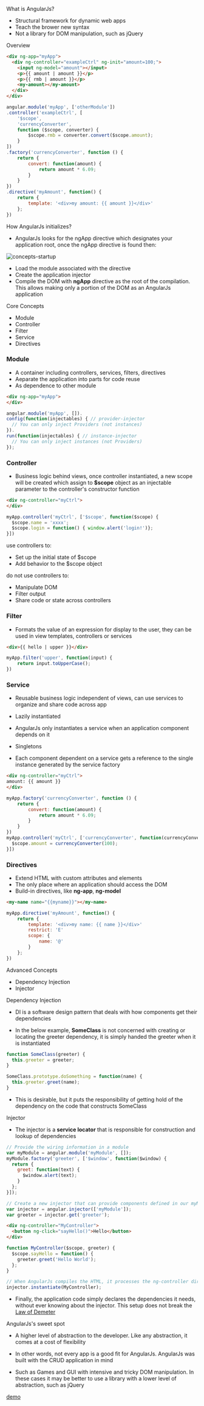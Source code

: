What is AngularJs?

- Structural framework for dynamic web apps 
- Teach the brower new syntax 
- Not a library for DOM manipulation, such as jQuery



Overview

```html
<div ng-app="myApp">
  <div ng-controller="exampleCtrl" ng-init="amount=100;">
    <input ng-model="amount"></input>
    <p>{{ amount | amount }}</p>
    <p>{{ rmb | amount }}</p>
    <my-amount></my-amount>
  </div>
</div> 
```

```js
angular.module('myApp', ['otherModule'])
.controller('exampleCtrl', [
    '$scope', 
    'currencyConverter', 
    function ($scope, converter) {
        $scope.rmb = converter.convert($scope.amount);
    }
])
.factory('currencyConverter', function () {
    return {
        convert: function(amount) { 
            return amount * 6.09;
        }
    }
})
.directive('myAmount', function() {
    return {
        template: '<div>my amount: {{ amount }}</div>'
    };
})
```



How AngularJs initializes?


- AngularJs looks for the ngApp directive which designates your application root, once the ngApp directive is found then:


![concepts-startup](../img/concepts-startup.png)

- Load the module associated with the directive
- Create the application injector
- Compile the DOM with **ngApp** directive as the root of the compilation. This allows making only a portion of the DOM as an AngularJs application



Core Concepts

- Module
- Controller
- Filter
- Service
- Directives


<h3>Module</h3>

- A container including controllers, services, filters, directives
- Aeparate the application into parts for code reuse
- As dependence to other module

```html
<div ng-app="myApp">
</div>
```

```js
angular.module('myApp', []).
config(function(injectables) { // provider-injector
  // You can only inject Providers (not instances)
}).
run(function(injectables) { // instance-injector
  // You can only inject instances (not Providers)
});
```


<h3>Controller</h3>

- Business logic behind views, once controller instantiated, a new scope will be created which assign to **$scope** object as an injectable parameter to the controller's constructor function

```html
<div ng-controller="myCtrl">
</div>
```

```js
myApp.controller('myCtrl', ['$scope', function($scope) {
  $scope.name = 'xxxx';
  $scope.login = function() { window.alert('login!')};
}])
```


use controllers to:

- Set up the initial state of $scope
- Add behavior to the $scope object


do not use controllers to:

- Manipulate DOM 
- Filter output
- Share code or state across controllers 


<h3>Filter</h3>

- Formats the value of an expression for display to the user, they can be used in view templates, controllers or services

```html
<div>{{ hello | upper }}</div>
```

```js
myApp.filter('upper', function(input) {
    return input.toUpperCase();
})
```


<h3>Service</h3>

 - Reusable business logic independent of views, can use services to organize and share code across app


- Lazily instantiated 
 - AngularJs only instantiates a service when an application component depends on it
- Singletons 
 - Each component dependent on a service gets a reference to the single instance generated by the service factory


```html
<div ng-controller="myCtrl">
amount: {{ amount }}
</div>
```
```js
myApp.factory('currencyConverter', function () {
    return {
        convert: function(amount) { 
            return amount * 6.09;
        }
    }
})
myApp.controller('myCtrl', ['currencyConverter', function(currencyConverter) {
  $scope.amount = currencyConverter(100);
}])
```


<h3>Directives</h3>

- Extend HTML with custom attributes and elements
- The only place where an application should access the DOM
- Build-in directives, like **ng-app**, **ng-model**

```html
<my-name name="{{myname}}"></my-name>
```

```js
myApp.directive('myAmount', function() {
    return {
        template: '<div>my name: {{ name }}</div>'
        restrict: 'E'
        scope: {
            name: '@'
        }
    };
})
```



Advanced Concepts

- Dependency Injection
- Injector


Dependency Injection

- DI is a software design pattern that deals with how components get their dependencies


- In the below example, **SomeClass** is not concerned with creating or locating the greeter dependency, it is simply handed the greeter when it is instantiated

```js
function SomeClass(greeter) {
  this.greeter = greeter;
}

SomeClass.prototype.doSomething = function(name) {
  this.greeter.greet(name);
}
```

- This is desirable, but it puts the responsibility of getting hold of the dependency on the code that constructs SomeClass


Injector

- The injector is a **service locator** that is responsible for construction and lookup of dependencies

```js
// Provide the wiring information in a module
var myModule = angular.module('myModule', []);
myModule.factory('greeter', ['$window', function($window) {
  return {
    greet: function(text) {
      $window.alert(text);
    }
  };
}]);

// Create a new injector that can provide components defined in our myModule module
var injector = angular.injector(['myModule']);
var greeter = injector.get('greeter');
```


```html
<div ng-controller="MyController">
  <button ng-click="sayHello()">Hello</button>
</div>
```

```js
function MyController($scope, greeter) {
  $scope.sayHello = function() {
    greeter.greet('Hello World');
  };
}

// When AngularJs compiles the HTML, it processes the ng-controller directive by asking the injector to create an instance of the controller and its dependencies
injector.instantiate(MyController);
```

- Finally, the application code simply declares the dependencies it needs, without ever knowing about the injector. This setup does not break the [Law of Demeter](https://en.wikipedia.org/wiki/Law_of_Demeter)



AngularJs's sweet spot


- A higher level of abstraction to the developer. Like any abstraction, it comes at a cost of flexibility


- In other words, not every app is a good fit for AngularJs. AngularJs was built with the CRUD application in mind


- Such as Games and GUI with intensive and tricky DOM manipulation. In these cases it may be better to use a library with a lower level of abstraction, such as jQuery



[demo](http://xiaodongli.me/)
